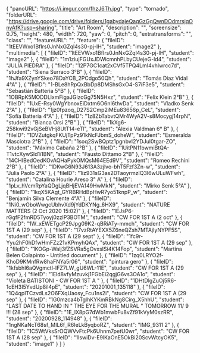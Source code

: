 {
      "panoURL": "https://i.imgur.com/fhzJ6Th.jpg",
      "type": "tornado",
      "folderURL": "https://drive.google.com/drive/folders/1gabydajeQaqGzGgQwnDOdmrsjqOnyAfK?usp=sharing",
      "title": "Art Room",
      "description": "",
      "screensize": 0.75,
      "height": 480,
      "width": 720,
      "yaw": 0,
      "pitch": 0,
      "extratransforms": "",
      "class": "",
      "featureURL": "",
      "feature": {
         "fileID": "1tEEVWxo1BfIrs0JnNxGZql4s30-pj-IH",
         "student": "image2"
      },
      "multimedia": [
         {
            "fileID": "1tEEVWxo1BfIrs0JnNxGZql4s30-pj-IH",
            "student": "image2"
         },
         {
            "fileID": "1m1ziujFGUxJDWicmnhPLbyCUejeG-ld4",
            "student": "JULIA PIEDRA"
         },
         {
            "fileID": "12P7GC1cat2xCVf5TPQ4LmI4vhlwrcc7d",
            "student": "Siena Surraco 3°B"
         },
         {
            "fileID": "1hJfa9XZynYSkeo78DaYCB_2PCdgo50Qh",
            "student": "Tomás Diaz Vidal 4°A"
         },
         {
            "fileID": "1-BLe8hRpQxBbDp8DMShsGxO4-S7iF3e5",
            "student": "Sebastián Batteria 5°B"
         },
         {
            "fileID": "1OBRpK5MODDLlxmFigaJGlzcGg75N5Hxz",
            "student": "Felix Klein 2°B"
         },
         {
            "fileID": "1UxE-Rsy0WgYbnoxEiDxtm6O6nI6thvDa",
            "student": "Vladko Senk 2°A"
         },
         {
            "fileID": "1jz0fpzoq_D27S2Cmp2iMEu83656p_CeL",
            "student": "Sofía Batteria 4°A"
         },
         {
            "fileID": "1z8ZbTabvtQMr4WyA2V-s8Mocygj14rpN",
            "student": "Bianca Orsi 2°B"
         },
         {
            "fileID": "1kXg6-258kwi92vGjSeBVHj8UtT14-eTl",
            "student": "Alexia Valdman 6° B"
         },
         {
            "fileID": "1DVZutgkqFKUjTpPz91kNcFJbmS_doheW",
            "student": "Esmeralda Masciotra 2°B"
         },
         {
            "fileID": "1soq2SwBQptz1pgnbvI2YDJul0tgar-ZO",
            "student": "Máximo Cabaña  2°B"
         },
         {
            "fileID": "1UitPN11bwmiBtQA-T1vtcXywSld1i1BN",
            "student": "Fausto Dittamo 2°B"
         },
         {
            "fileID": "14CHIBedOedKOvAQHaPykOMQsM64EEd9V",
            "student": "Romeo Rechini 2°B"
         },
         {
            "fileID": "1DKwG6N93J613A3zjlvo-bhT5Fzf3Zn-w",
            "student": "Julia Paolo 2°A"
         },
         {
            "fileID": "1iz931sG3as2DTaoyrmzlQ3I6wULuWFwh",
            "student": "Catalina Hourie Areso 3° A"
         },
         {
            "fileID": "1pLv_hVcmRpYaQDgLjqBHjEVA149HwMkN",
            "student": "Mirko Senk 5°A"
         },
         {
            "fileID": "1kqX5KAgt_GYRBRHdBpHwR7yo51knpP_w",
            "student": "Benjamín Silva Clemente 4°A"
         },
         {
            "fileID": "1Ni0_wOboWwgcUbhvXd9jYdDKYNg_6HX9",
            "student": "NATURE MATTERS (2 Oct 2020 15:02)"
         },
         {
            "fileID": "1EJsP6-rGgfF2fmRD5Tyoyj0zzlP3BOTM",
            "student": "CW FOR 1ST A  (2 oct"
         },
         {
            "fileID": "1W_xEWETgcP29Jpg09K2-qBRiATy-mmch",
            "student": "CW FOR 1ST A  (29 sep"
         },
         {
            "fileID": "17vzRtAYEXX5Z6neQZsh7MTAjIyNYPF5S",
            "student": "CW FOR 1ST A  (29 sept"
         },
         {
            "fileID": "1fc9r-Yyu2hF0hDfwHmFZz21vKPmyhQAx",
            "student": "CW FOR 1ST A  (29 sep"
         },
         {
            "fileID": "1KOGp-Walj3fZSVRa5gOvxsISi4K14Fop",
            "student": "Martina Belen Colapinto - Untitled document"
         },
         {
            "fileID": "1zq0LRYO2f-KhoD9KMnfRw8haFNYa5r06",
            "student": "pintura gero"
         },
         {
            "fileID": "1kfsbhI6aQVgmctl-IFZ7LW_gU6WL-11E",
            "student": "CW FOR 1ST A  (29 sep"
         },
         {
            "fileID": "1Eld8vfyMzuvkj1FGbEi2qgjG6vs3OA1o",
            "student": "Violeta BATISTONI - CW FOR 1ST A "
         },
         {
            "fileID": "1DHtDlgZuOj5R6-1cEH3I5YvdUp8il4pE",
            "student": "20201001_135118"
         },
         {
            "fileID": "1Q4qpITCzvdLs2O6FXqUaosy_Fcu1ns2i",
            "student": "CW FOR 1ST A  (29 sep"
         },
         {
            "fileID": "1G0mzca4bTglhKYKmRBkNg8Cirg_X5hhU",
            "student": "LAST DATE TO HAND IN \" THE EYE FOR THE MURAL \" TOMORROW 11/ 9 !!! (28 sep"
         },
         {
            "fileID": "1E_lX8pG7dWb1mwbFu8vZf91kVyM0szRR",
            "student": "20200928_114948"
         },
         {
            "fileID": "1ngNKaNcT68sf_MIL6f_R6IeLkByqboRZ",
            "student": "IMG_9311 2"
         },
         {
            "fileID": "1C5WtVksSrOQWVvFtcPk6Uhnm7petU0wr",
            "student": "CW FOR 1ST A  (28 sep"
         },
         {
            "fileID": "1IswiDv-E9lKaOnE5OkBi20ScvWtcyOK5",
            "student": "image1"
         }
      ]
   }